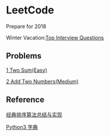 # LeetCode
Prepare for 2018

Winter Vacation:[Top Interview Questions](https://leetcode.com/problemset/top-interview-questions/)

## Problems
[1 Two Sum(Easy)](https://github.com/AnnabellaZhang/LeetCode/blob/master/script/TwoSum.py)

[2 Add Two Numbers(Medium)](https://github.com/AnnabellaZhang/LeetCode/blob/master/script/AddTwoNumbers.py)

## Reference
[经典排序算法总结与实现](http://wuchong.me/blog/2014/02/09/algorithm-sort-summary/)

[Python3 字典](http://www.runoob.com/python3/python3-dictionary.html)
